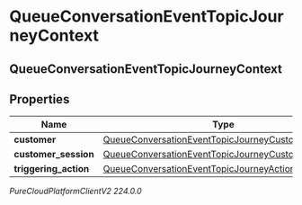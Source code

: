 # QueueConversationEventTopicJourneyContext

## QueueConversationEventTopicJourneyContext

## Properties

|Name | Type | Description | Notes|
|------------ | ------------- | ------------- | -------------|
| **customer** | [QueueConversationEventTopicJourneyCustomer](QueueConversationEventTopicJourneyCustomer) |  | [optional] |
| **customer_session** | [QueueConversationEventTopicJourneyCustomerSession](QueueConversationEventTopicJourneyCustomerSession) |  | [optional] |
| **triggering_action** | [QueueConversationEventTopicJourneyAction](QueueConversationEventTopicJourneyAction) |  | [optional] |



_PureCloudPlatformClientV2 224.0.0_
